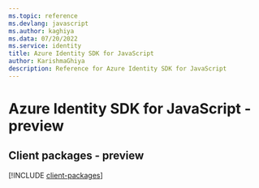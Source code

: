 ```yaml
---
ms.topic: reference
ms.devlang: javascript
ms.author: kaghiya
ms.data: 07/20/2022
ms.service: identity
title: Azure Identity SDK for JavaScript
author: KarishmaGhiya
description: Reference for Azure Identity SDK for JavaScript
---
```

# Azure Identity SDK for JavaScript - preview

## Client packages - preview
[!INCLUDE [client-packages](identity-client-index.md)]
